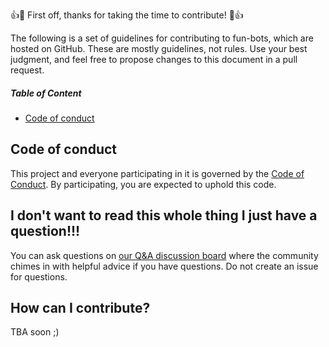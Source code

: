 👍🎉 First off, thanks for taking the time to contribute! 🎉👍

The following is a set of guidelines for contributing to fun-bots, which are hosted on GitHub. These are mostly guidelines, not rules. Use your best judgment, and feel free to propose changes to this document in a pull request.

##### Table of Content
- [Code of conduct](#code_of_conduct)

## Code of conduct
This project and everyone participating in it is governed by the [Code of Conduct](https://github.com/Joe91/fun-bots/tree/master/.github/CODE_OF_CONDUCT.md). By participating, you are expected to uphold this code.

## I don't want to read this whole thing I just have a question!!!
You can ask questions on [our Q&A discussion board](https://github.com/Joe_91/fun-bots/discussions/categories/q-a) where the community chimes in with helpful advice if you have questions. Do not create an issue for questions.

## How can I contribute?
TBA soon ;)
